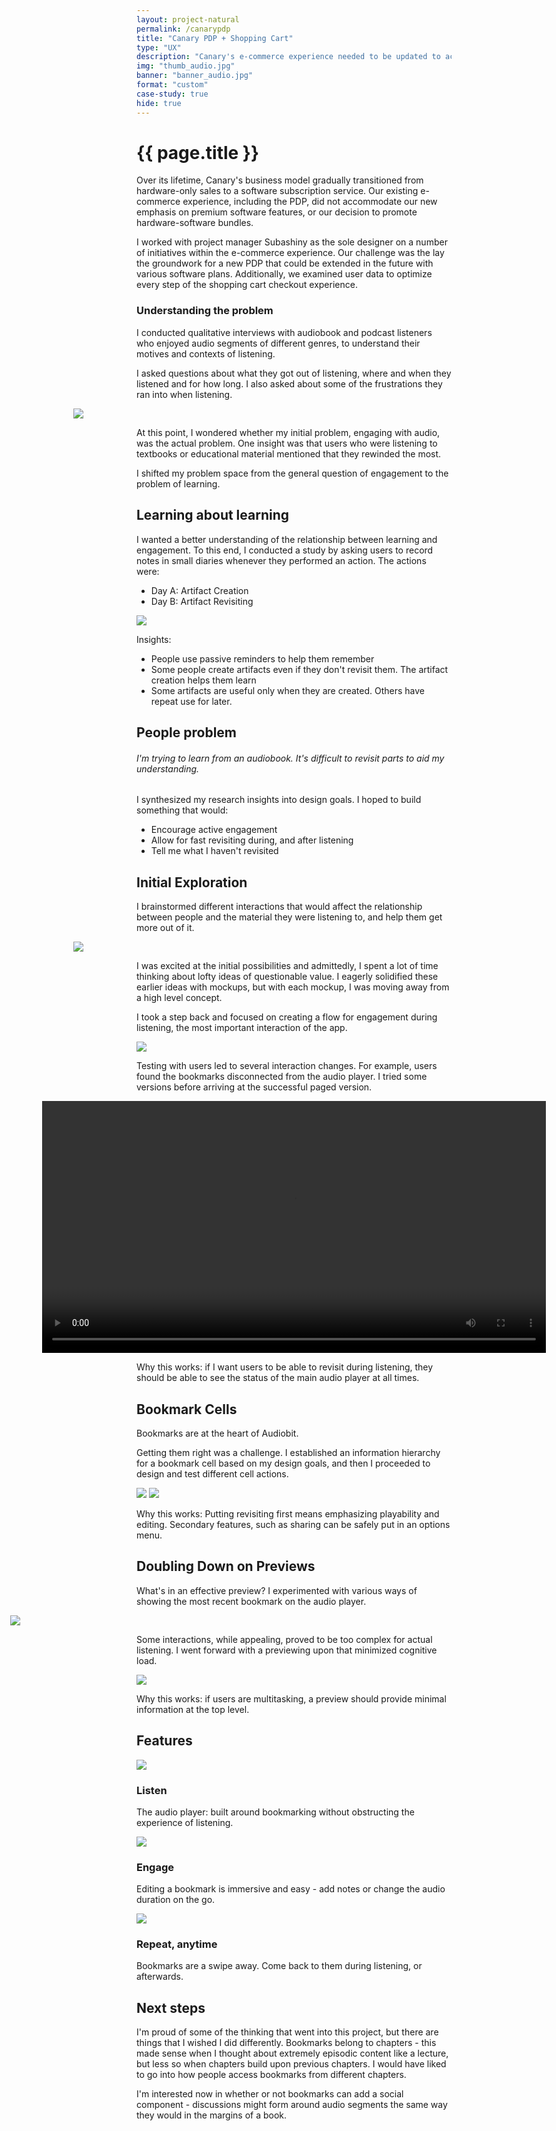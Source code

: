 ```yaml
---
layout: project-natural
permalink: /canarypdp
title: "Canary PDP + Shopping Cart"
type: "UX"
description: "Canary's e-commerce experience needed to be updated to accomodate its "
img: "thumb_audio.jpg"
banner: "banner_audio.jpg"
format: "custom"
case-study: true
hide: true
---
```


<div class="pv5 cf">
<div class="w-100">
<h1 class="fw7 f1 tc w-100 mt2 mb3 font-primary font-dark lh-title">{{ page.title }}</h1>
</div>
</div>

<div class="mhn2" style="
    margin-left: -20%;
    margin-right: -20% style="background-image: url(/assets/img/canarypdp/test.jpg);"></div>
</div>



Over its lifetime, Canary's business model gradually transitioned from hardware-only sales to  a software subscription service. Our existing e-commerce experience, including the PDP, did not accommodate our new emphasis on premium software features, or our decision to promote hardware-software bundles.

I worked with project manager Subashiny as the sole designer on a number of initiatives within the e-commerce experience. Our challenge was the lay the groundwork for a new PDP that could be extended in the future with various software plans. Additionally, we examined user data to optimize every step of the shopping cart checkout experience.



### Understanding the problem

I conducted qualitative interviews with audiobook and podcast listeners who enjoyed audio segments of different genres, to understand their motives and contexts of listening.

I asked questions about what they got out of listening, where and when they listened and for how long. I also asked about some of the frustrations they ran into when listening.

<div class="mhn2" style="
    margin-left: -20%;
    margin-right: -20%;
"><img src="{{site.baseurl}}/assets/img/audio/insights.png"></div>

At this point, I wondered whether my initial problem, engaging with audio, was the actual problem. One insight was that users who were listening to textbooks or educational material mentioned that they rewinded the most.

I shifted my problem space from the general question of engagement to the problem of learning.

## Learning about learning

I wanted a better understanding of the relationship between learning and engagement. To this end, I conducted a study by asking users to record notes in small diaries whenever they performed an action. The actions were:

- Day A: Artifact Creation
- Day B: Artifact Revisiting

![]({{site.baseurl}}/assets/img/audio/stickies2.jpg)

Insights:
- People use passive reminders to help them remember
- Some people create artifacts even if they don't revisit them. The artifact creation helps them learn
- Some artifacts are useful only when they are created. Others have repeat use for later.

## People problem

###### I'm trying to learn from an audiobook. It's difficult to revisit parts to aid my understanding.

I synthesized my research insights into design goals. I hoped to build something that would:
- Encourage active engagement
- Allow for fast revisiting during, and after listening
- Tell me what I haven't revisited

## Initial Exploration
I brainstormed different interactions that would affect the relationship between people and the material they were listening to, and help them get more out of it.

<div class="mhn2" style="
    margin-left: -20%;
    margin-right: -20%;
"><img src="{{site.baseurl}}/assets/img/audio/iterations.png"></div>

I was excited at the initial possibilities and admittedly, I spent a lot of time thinking about lofty ideas of questionable value. I eagerly solidified these earlier ideas with mockups, but with each mockup, I was moving away from a high level concept.

I took a step back and focused on creating a flow for engagement during listening, the most important interaction of the app.

<img src="{{site.baseurl}}/assets/img/audio/pass_1.png">

Testing with users led to several interaction changes. For example, users found the bookmarks disconnected from the audio player. I tried some versions before arriving at the successful paged version.

<div style="margin-left: -30%; margin-right: -30%;">


<video loop width="100%" name="Demo" src="{{site.baseurl}}/assets/img/audio/paged_demo.mp4" autoplay="autoplay"></video>
</div>

Why this works: if I want users to be able to revisit during listening, they should be able to see the status of the main audio player at all times.

## Bookmark Cells
Bookmarks are at the heart of Audiobit.

Getting them right was a challenge. I established an information hierarchy for a bookmark cell based on my design goals, and then I proceeded to design and test different cell actions.

<img src="{{site.baseurl}}/assets/img/audio/bookmarking_iterations.png">



<img src="{{site.baseurl}}/assets/img/audio/bookmarking_actions.png">

Why this works: Putting revisiting first means emphasizing playability and editing. Secondary features, such as sharing can be safely put in an options menu.


## Doubling Down on Previews

What's in an effective preview? I experimented with various ways of showing the most recent bookmark on the audio player.

<div style="
    margin-left: -40%;
    margin-right: -40%;
"><img src="{{site.baseurl}}/assets/img/audio/player_iterations.png"></div>

Some interactions, while appealing, proved to be too complex for actual listening. I went forward with a previewing upon that minimized cognitive load.

![]({{site.baseurl}}/assets/img/audio/previewing.png)

Why this works: if users are multitasking, a preview should provide minimal information at the top level.

## Features
![]({{site.baseurl}}/assets/img/audio/feature_1.jpg)

### Listen
The audio player: built around bookmarking without obstructing the experience of listening.

![]({{site.baseurl}}/assets/img/audio/feature_2.jpg)

### Engage
Editing a bookmark is immersive and easy - add notes or change the audio duration on the go.

![]({{site.baseurl}}/assets/img/audio/feature_3.jpg)

### Repeat, anytime
Bookmarks are a swipe away. Come back to them during listening, or afterwards.

## Next steps
I'm proud of some of the thinking that went into this project, but there are things that I wished I did differently. Bookmarks belong to chapters - this made sense when I thought about extremely episodic content like a lecture, but less so when chapters build upon previous chapters. I would have liked to go into how people access bookmarks from different chapters.

I'm interested now in whether or not bookmarks can add a social component - discussions might form around audio segments the same way they would in the margins of a book.
